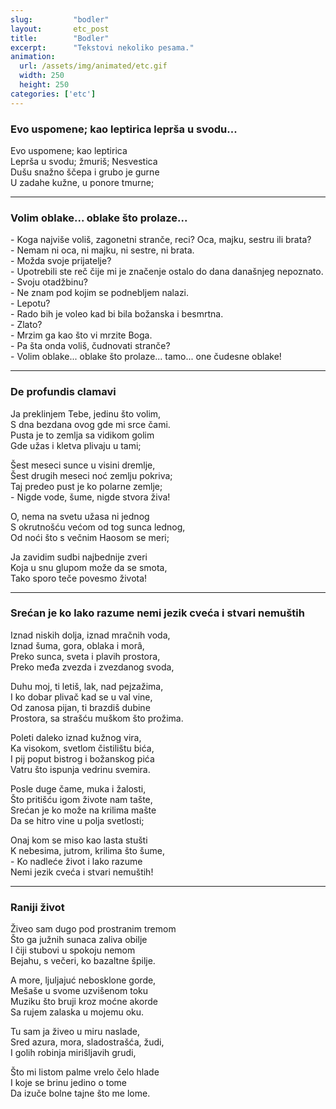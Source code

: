 ```yaml
---
slug:         "bodler"
layout:       etc_post
title:        "Bodler"
excerpt:      "Tekstovi nekoliko pesama."
animation:
  url: /assets/img/animated/etc.gif
  width: 250
  height: 250
categories: ['etc']
---
```


### Evo uspomene; kao leptirica leprša u svodu...

Evo uspomene; kao leptirica  
Leprša u svodu; žmuriš; Nesvestica  
Dušu snažno ščepa i grubo je gurne  
U zadahe kužne, u ponore tmurne;  

***

### Volim oblake... oblake što prolaze...

\- Koga najviše voliš, zagonetni stranče, reci? Oca, majku, sestru ili brata?  
\- Nemam ni oca, ni majku, ni sestre, ni brata.  
\- Možda svoje prijatelje?  
\- Upotrebili ste reč čije mi je značenje ostalo do dana današnjeg nepoznato.  
\- Svoju otadžbinu?  
\- Ne znam pod kojim se podnebljem nalazi.  
\- Lepotu?  
\- Rado bih je voleo kad bi bila božanska i besmrtna.  
\- Zlato?  
\- Mrzim ga kao što vi mrzite Boga.  
\- Pa šta onda voliš, čudnovati stranče?  
\- Volim oblake... oblake što prolaze... tamo... one čudesne oblake!

***

### De profundis clamavi

Ja preklinjem Tebe, jedinu što volim,  
S dna bezdana ovog gde mi srce čami.  
Pusta je to zemlja sa vidikom golim  
Gde užas i kletva plivaju u tami;  

Šest meseci sunce u visini dremlje,  
Šest drugih meseci noć zemlju pokriva;  
Taj predeo pust je ko polarne zemlje;  
\- Nigde vode, šume, nigde stvora živa!

O, nema na svetu užasa ni jednog  
S okrutnošću većom od tog sunca lednog,  
Od noći što s večnim Haosom se meri;  

Ja zavidim sudbi najbednije zveri  
Koja u snu glupom može da se smota,  
Tako sporo teče povesmo života!  

***

### Srećan je ko lako razume nemi jezik cveća i stvari nemuštih

Iznad niskih dolja, iznad mračnih voda,  
Iznad šuma, gora, oblaka i morâ,  
Preko sunca, sveta i plavih prostora,  
Preko međa zvezda i zvezdanog svoda,  

Duhu moj, ti letiš, lak, nad pejzažima,  
I ko dobar plivač kad se u val vine,  
Od zanosa pijan, ti brazdiš dubine  
Prostora, sa strašću muškom što prožima.  

Poleti daleko iznad kužnog vira,  
Ka visokom, svetlom čistilištu bića,  
I pij poput bistrog i božanskog pića  
Vatru što ispunja vedrinu svemira.  

Posle duge čame, muka i žalosti,  
Što pritišću igom živote nam tašte,  
Srećan je ko može na krilima mašte  
Da se hitro vine u polja svetlosti;  

Onaj kom se miso kao lasta stušti  
K nebesima, jutrom, krilima što šume,  
\- Ko nadleće život i lako razume  
Nemi jezik cveća i stvari nemuštih!

***

### Raniji život

Živeo sam dugo pod prostranim tremom  
Što ga južnih sunaca zaliva obilje  
I čiji stubovi u spokoju nemom  
Bejahu, s večeri, ko bazaltne špilje.  

A more, ljuljajuć nebosklone gorde,  
Mešaše u svome uzvišenom toku  
Muziku što bruji kroz moćne akorde  
Sa rujem zalaska u mojemu oku.  

Tu sam ja živeo u miru naslade,  
Sred azura, mora, sladostrašća, žudi,  
I golih robinja mirišljavih grudi,  

Što mi listom palme vrelo čelo hlade  
I koje se brinu jedino o tome  
Da izuče bolne tajne što me lome.  

  